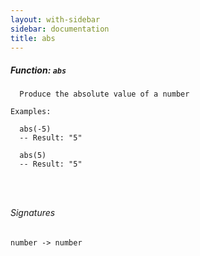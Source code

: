 ```yaml
---
layout: with-sidebar
sidebar: documentation
title: abs
---
```


##### Function: `abs`
```
  Produce the absolute value of a number

Examples:

  abs(-5)
  -- Result: "5"

  abs(5)
  -- Result: "5"




```

###### Signatures
    number -> number

